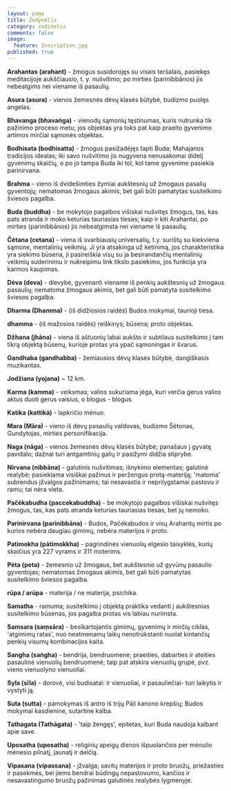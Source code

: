 ```yaml
---
layout: page
title: Žodynėlis
category: zodinelis
comments: false
image:
  feature: Inscription.jpg
published: true
---
```


**Arahantas (arahant)** - žmogus susidorojęs su visais teršalais, pasiekęs meditacijoje aukščiausio, t. y. nušvitimo; po mirties (parinibbānos) jis nebeatgims nei viename iš pasaulių.

**Asura (asura)** - vienos žemesnės dėvų klasės būtybė, budizmo puolęs angelas.

**Bhavanga (bhavaṅga)** - vienodų sąmonių tęstinumas, kuris nutrunka tik pažinimo proceso metu; jos objektas  yra toks pat kaip praeito gyvenimo artimos mirčiai sąmonės objektas.

**Bodhisata (bodhisatta)** - žmogus pasižadėjęs tapti Buda; Mahajanos tradicijos idealas; iki savo nušvitimo jis nugyvena nenusakomai didelį gyvenimų skaičių, o po jo tampa Buda iki tol, kol tame gyvenime pasiekia parinirvana.

**Brahma** - vieno iš dvidešimties žymiai aukštesnių už žmogaus pasalių gyventojų; nematomas žmogaus akimis, bet gali būti pamatytas susitelkimo šviesos pagalba.

**Buda (buddha)** - be mokytojo pagalbos višiskai nušvitęs žmogus, tas, kas pats atranda ir moko keturias tauriasias tiesas; kaip ir kiti Arahantai, po mirties (parinibbānos) jis nebeatgimsta nei viename iš pasaulių.

**Čėtana (cetana)** - viena iš svarbiausių universalių, t.y. surištų su kiekviena sąmone, mentalinių veikmių. Ji yra atsakinga už ketinimą, jos charakteristika yra siekimo būsena, ji pasireiškia visų su ja besirandančių mentalinių veikmių suderinimu ir nukreipimu link tikslo pasiekimo, jos funkcija yra karmos kaupimas.

**Dėva (deva)** - dievybė, gyvenanti viename iš penkių aukštesnių už žmogaus pasaulių; nematoma žmogaus akimis, bet gali būti pamatyta susitelkimo šviesos pagalba.

**Dharma (Dhamma)** - (iš didžiosios raidės) Budos mokymai, taurioji tiesa.

**dhamma** - (iš mažosios raidės) reiškinys; būsena; proto objektas.  

**Džhana (jhāna)** - viena iš aštuonių labai aukšto ir subtilaus susitelkimo į tam tikrą objektą būsenų, kurioje protas yra ypač sąmoningas ir švarus.

**Gandhaba (gandhabba)** - žemiausios dėvų klasės būtybė, dangiškasis muzikantas.

**Jodžiana (yojana)** ~ 12 km.

**Karma (kamma)** - veiksmas; valios sukuriama jėga, kuri verčia gerus valios aktus duoti gerus vaisius, o blogus - blogus.

**Katika (kattikā)** - lapkričio mėnuo.

**Mara (Māra)** - vieno iš dėvų pasaulių valdovas, budizmo Šėtonas, Gundytojas, mirties personifikacija.

**Naga (nāga)** - vienos žemesnės dėvų klasės būtybė; panašaus į gyvatę pavidalo; dažnai turi antgamtinių galių ir pasižymi didžia stiprybe.

**Nirvana (nibbāna)** - galutinis nušvitimas; išnykimo elementas; galutinė realybė; pasiekiama visiškai pažinus ir peržengus protą-materiją; 'matoma' subrendus įžvalgos pažinimams; tai nesavastis ir neprilygstamai pastovu ir ramu; tai nėra vieta.

**Pačėkabudha (paccekabuddha)** - be mokytojo pagalbos višiskai nušvitęs žmogus, tas, kas pats atranda keturias tauriasias tiesas, bet jų nemoko.

**Parinirvana (parinibbāna)** - Budos, Pačėkabudos ir visų Arahantų mirtis po kurios nebėra daugiau gimimų, nebėra materijos ir proto.

**Patimokha (pātimokkha)** - pagrindinės vienuolių elgesio taisyklės, kurių skaičius yra 227 vyrams ir 311 moterims.

**Pėta (peta)** - žemesnio už žmogaus, bet aukštesnio už gyvūnų pasaulio gyventojas; nematomas žmogaus akimis, bet gali būti pamatytas susitelkimo šviesos pagalba.

**rūpa / arūpa** - materija / ne materija, psichika.

**Samatha** - ramuma; susitelkimo į objektą praktika vedanti į aukštesnias susitelkimo būsenas, jos pagalba protas vis labiau nurimsta.

**Samsara (saṃsāra)** - besikartojantis gimimų, gyvenimų ir mirčių ciklas, 'atgimimų ratas', nuo neatmenamų laikų nenotrūkstanti nuolat kintančių penkių visumų kombinacijos kaita.

**Sangha (saṅgha)** - bendrija, bendruomenė; praeities, dabarties ir ateities pasaulinė vienuolių bendruomenė; taip pat atskira vienuolių grupė, pvz. vieno vienuolyno vienuoliai.

**Syla (sīla)** - dorovė, visi budisatai: ir vienuoliai, ir pasauliečiai- turi laikytis ir vystyti ją.

**Suta (sutta)** - pamokymas iš antro iš trijų Pāḷi kanono krepšių; Budos mokymai kasdienine, sutartine kalba.

**Tathagata (Tathāgata)** - 'taip žengęs', epitetas, kuri Buda naudoja kalbant apie save.

**Uposatha (uposatha)** - religinių apeigų dienos išpuolančios per mėnulio mėnesio pilnatį, jaunatį ir delčią.

**Vipasana (vipassana)** - įžvalga; savitų materijos ir proto bruožų, priežasties ir pasekmės, bei jiems bendrai būdingų nepastovumo, kančios ir nesavastingumo bruožų pažinimas galutinės realybės lygmenyje.
